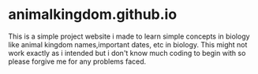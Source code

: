 # animalkingdom.github.io
This is a simple project website i made to learn simple concepts in biology like animal kingdom names,important dates, etc in biology.
This might not work exactly as i intended but i don't know much coding to begin with so please forgive me for any problems faced.
